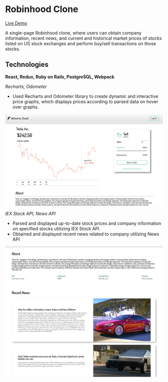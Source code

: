 # Robinhood Clone

[Live Demo](https://rh-robinhood-clone.herokuapp.com/)

A single-page Robinhood clone, where users can obtain company information, recent news, and current and historical market prices of stocks listed on US stock exchanges and perform buy/sell transactions on those stocks.

## Technologies

**React, Redux, Ruby on Rails, PostgreSQL, Webpack**

*Recharts, Odometer*

* Used Recharts and Odometer library to create dynamic and interactive price graphs, which displays prices according to parsed data on hover over graphs.

![Stock Graph](/public/stock-details-page.png)

*IEX Stock API, News API*

* Parsed and displayed up-to-date stock prices and company information on specified stocks utilizing IEX Stock API. 
* Obtained and displayed recent news related to company utilizing News API

![Company Information](/public/comp-info.png)
